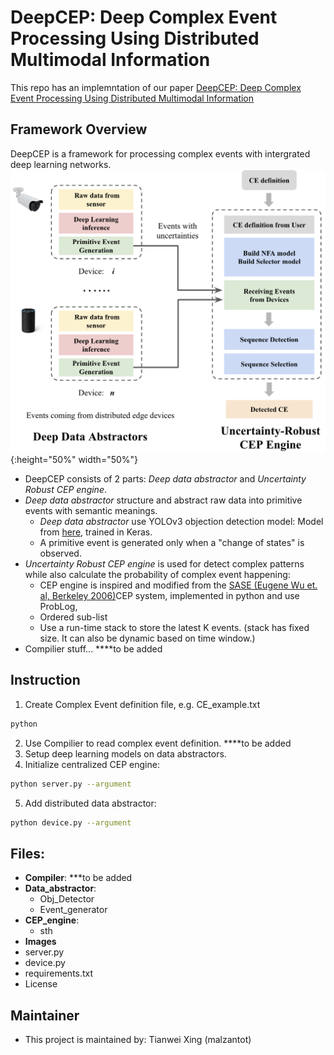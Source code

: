 # DeepCEP: Deep Complex Event Processing Using Distributed Multimodal Information
This repo has an implemntation of our paper [DeepCEP: Deep Complex Event Processing Using Distributed Multimodal Information](https://dais-ita.org/node/3537)


## Framework Overview
DeepCEP is a framework for processing complex events with intergrated deep learning networks.
![DeepCEP](https://github.com/nesl/DeepCEP_DAIS/blob/master/Images/DeepCEP.png){:height="50%" width="50%"}
- DeepCEP consists of 2 parts: _Deep data abstractor_ and _Uncertainty Robust CEP engine_.
- _Deep data abstractor_ structure and abstract raw data into primitive events with semantic meanings.
  - _Deep data abstractor_ use YOLOv3 objection detection model: Model from [here](https://github.com/TianweiXing/YOLOv3 "YoloV3"), trained in Keras.
  - A primitive event is generated only when a "change of states" is observed.
- _Uncertainty Robust CEP engine_ is used for detect complex patterns while also calculate the probability of complex event happening:
  - CEP engine is inspired and modified from the [SASE (Eugene Wu et. al, Berkeley 2006)](http://sase.cs.umass.edu/)CEP system, implemented in python and use ProbLog,  
  - Ordered sub-list
  - Use a run-time stack to store the latest K events. (stack has fixed size. It can also be dynamic based on time window.)
- Compilier stuff... ****to be added

## Instruction
1. Create Complex Event definition file, e.g. CE_example.txt
```bash
python 
```
2. Use Compilier to read complex event definition. ****to be added
3. Setup deep learning models on data abstractors.
4. Initialize centralized CEP engine:
```bash
python server.py --argument
```
5. Add distributed data abstractor:
```bash
python device.py --argument
```


## Files:

- **Compiler**: ***to be added
- **Data_abstractor**: 
  - Obj_Detector
  - Event_generator
- **CEP_engine**:
  - sth
- **Images**
- server.py
- device.py
- requirements.txt
- License


## Maintainer
* This project is maintained by: Tianwei Xing (malzantot)

